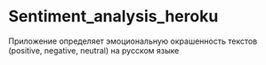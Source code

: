 # Sentiment_analysis_heroku
Приложение определяет эмоциональную окрашенность текстов (positive, negative, neutral) на русском языке 
